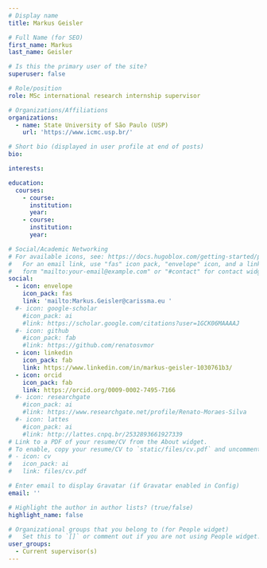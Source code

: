 ```yaml
---
# Display name
title: Markus Geisler

# Full Name (for SEO)
first_name: Markus
last_name: Geisler

# Is this the primary user of the site?
superuser: false

# Role/position
role: MSc international research internship supervisor

# Organizations/Affiliations
organizations:
  - name: State University of São Paulo (USP)
    url: 'https://www.icmc.usp.br/'

# Short bio (displayed in user profile at end of posts)
bio: 

interests:

education:
  courses:
    - course: 
      institution: 
      year: 
    - course: 
      institution: 
      year: 

# Social/Academic Networking
# For available icons, see: https://docs.hugoblox.com/getting-started/page-builder/#icons
#   For an email link, use "fas" icon pack, "envelope" icon, and a link in the
#   form "mailto:your-email@example.com" or "#contact" for contact widget.
social:
  - icon: envelope
    icon_pack: fas
    link: 'mailto:Markus.Geisler@carissma.eu '
  #- icon: google-scholar
    #icon_pack: ai
    #link: https://scholar.google.com/citations?user=1GCK06MAAAAJ
  #- icon: github
    #icon_pack: fab
    #link: https://github.com/renatosvmor
  - icon: linkedin
    icon_pack: fab
    link: https://www.linkedin.com/in/markus-geisler-1030761b3/
  - icon: orcid
    icon_pack: fab
    link: https://orcid.org/0009-0002-7495-7166
  #- icon: researchgate
    #icon_pack: ai
    #link: https://www.researchgate.net/profile/Renato-Moraes-Silva
  #- icon: lattes
    #icon_pack: ai
    #link: http://lattes.cnpq.br/2532893661927339
# Link to a PDF of your resume/CV from the About widget.
# To enable, copy your resume/CV to `static/files/cv.pdf` and uncomment the lines below.
# - icon: cv
#   icon_pack: ai
#   link: files/cv.pdf

# Enter email to display Gravatar (if Gravatar enabled in Config)
email: ''

# Highlight the author in author lists? (true/false)
highlight_name: false

# Organizational groups that you belong to (for People widget)
#   Set this to `[]` or comment out if you are not using People widget.
user_groups:
  - Current supervisor(s)
---
```


